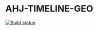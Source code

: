 # AHJ-TIMELINE-GEO

[![Build status](https://ci.appveyor.com/api/projects/status/ykqjpg75h1ciwxn6?svg=true)](https://ci.appveyor.com/project/deizee/ahj-timeline-geo)
